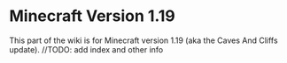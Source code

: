 # Minecraft Version 1.19

This part of the wiki is for Minecraft version 1.19 (aka the Caves And Cliffs update).
//TODO: add index and other info
